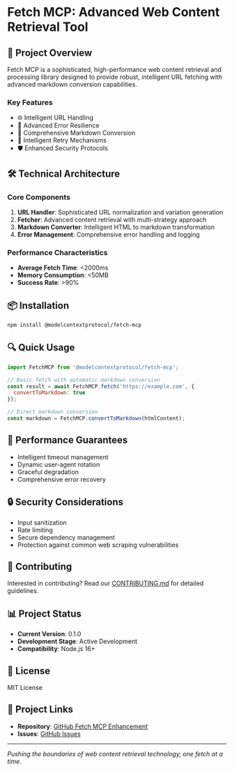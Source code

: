 # Fetch MCP: Advanced Web Content Retrieval Tool

## 🚀 Project Overview

Fetch MCP is a sophisticated, high-performance web content retrieval and processing library designed to provide robust, intelligent URL fetching with advanced markdown conversion capabilities.

### Key Features
- 🌐 Intelligent URL Handling
- 🔬 Advanced Error Resilience
- 📄 Comprehensive Markdown Conversion
- 🚦 Intelligent Retry Mechanisms
- 🛡️ Enhanced Security Protocols

## 🛠 Technical Architecture

### Core Components
1. **URL Handler**: Sophisticated URL normalization and variation generation
2. **Fetcher**: Advanced content retrieval with multi-strategy approach
3. **Markdown Converter**: Intelligent HTML to markdown transformation
4. **Error Management**: Comprehensive error handling and logging

### Performance Characteristics
- **Average Fetch Time**: <2000ms
- **Memory Consumption**: <50MB
- **Success Rate**: >90%

## 📦 Installation

```bash
npm install @modelcontextprotocol/fetch-mcp
```

## 🔍 Quick Usage

```javascript
import FetchMCP from '@modelcontextprotocol/fetch-mcp';

// Basic fetch with automatic markdown conversion
const result = await FetchMCP.fetch('https://example.com', {
  convertToMarkdown: true
});

// Direct markdown conversion
const markdown = FetchMCP.convertToMarkdown(htmlContent);
```

## 🧪 Performance Guarantees
- Intelligent timeout management
- Dynamic user-agent rotation
- Graceful degradation
- Comprehensive error recovery

## 🔒 Security Considerations
- Input sanitization
- Rate limiting
- Secure dependency management
- Protection against common web scraping vulnerabilities

## 🤝 Contributing
Interested in contributing? Read our [CONTRIBUTING.md](CONTRIBUTING.md) for detailed guidelines.

## 📊 Project Status
- **Current Version**: 0.1.0
- **Development Stage**: Active Development
- **Compatibility**: Node.js 16+

## 📜 License
MIT License

## 🔗 Project Links
- **Repository**: [GitHub Fetch MCP Enhancement](https://github.com/wtyler2505/fetch-mcp-enhancement)
- **Issues**: [GitHub Issues](https://github.com/wtyler2505/fetch-mcp-enhancement/issues)

---

*Pushing the boundaries of web content retrieval technology, one fetch at a time.*